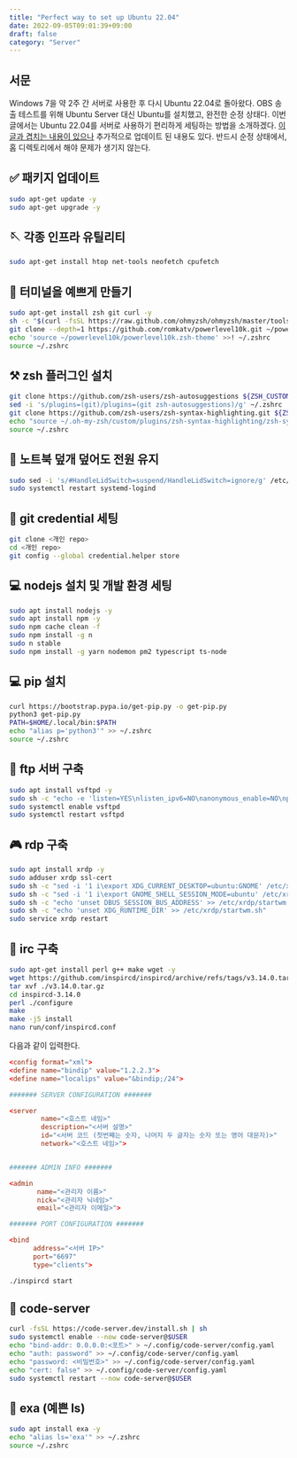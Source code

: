 ```yaml
---
title: "Perfect way to set up Ubuntu 22.04"
date: 2022-09-05T09:01:39+09:00
draft: false
category: "Server"
---
```


## 서문

Windows 7을 약 2주 간 서버로 사용한 후 다시 Ubuntu 22.04로 돌아왔다. OBS 송출 테스트를 위해 Ubuntu Server 대신 Ubuntu를 설치했고, 완전한 순정 상태다. 이번 글에서는 Ubuntu 22.04를 서버로 사용하기 편리하게 세팅하는 방법을 소개하겠다. [이 글과 겹치는 내용이 있으나](/posts/homeserver-guide/) 추가적으로 업데이트 된 내용도 있다. 반드시 순정 상태에서, 홈 디렉토리에서 해야 문제가 생기지 않는다.

## ✅ 패키지 업데이트

```bash
sudo apt-get update -y
sudo apt-get upgrade -y
```

## 🪡 각종 인프라 유틸리티

```bash
sudo apt-get install htop net-tools neofetch cpufetch
```

## 👸 터미널을 예쁘게 만들기

```bash
sudo apt-get install zsh git curl -y
sh -c "$(curl -fsSL https://raw.github.com/ohmyzsh/ohmyzsh/master/tools/install.sh)"
git clone --depth=1 https://github.com/romkatv/powerlevel10k.git ~/powerlevel10k
echo 'source ~/powerlevel10k/powerlevel10k.zsh-theme' >>! ~/.zshrc
source ~/.zshrc
```

## ⚒️ zsh 플러그인 설치

```bash
git clone https://github.com/zsh-users/zsh-autosuggestions ${ZSH_CUSTOM:-~/.oh-my-zsh/custom}/plugins/zsh-autosuggestions
sed -i 's/plugins=(git)/plugins=(git zsh-autosuggestions)/g' ~/.zshrc
git clone https://github.com/zsh-users/zsh-syntax-highlighting.git ${ZSH_CUSTOM:-~/.oh-my-zsh/custom}/plugins/zsh-syntax-highlighting
echo "source ~/.oh-my-zsh/custom/plugins/zsh-syntax-highlighting/zsh-syntax-highlighting.zsh" >> ${HOME}/.zshrc
source ~/.zshrc
```

## 🔋 노트북 덮개 덮어도 전원 유지

```bash
sudo sed -i 's/#HandleLidSwitch=suspend/HandleLidSwitch=ignore/g' /etc/systemd/logind.conf
sudo systemctl restart systemd-logind
```

## 🔐 git credential 세팅

```bash
git clone <개인 repo>
cd <개인 repo>
git config --global credential.helper store
```

## 💻 nodejs 설치 및 개발 환경 세팅

```bash
sudo apt install nodejs -y
sudo apt install npm -y
sudo npm cache clean -f 
sudo npm install -g n
sudo n stable
sudo npm install -g yarn nodemon pm2 typescript ts-node
```

## 💻 pip 설치

```bash
curl https://bootstrap.pypa.io/get-pip.py -o get-pip.py
python3 get-pip.py
PATH=$HOME/.local/bin:$PATH
echo "alias p='python3'" >> ~/.zshrc
source ~/.zshrc
```

## 📲 ftp 서버 구축

```bash
sudo apt install vsftpd -y
sudo sh -c "echo -e 'listen=YES\nlisten_ipv6=NO\nanonymous_enable=NO\nport_enable=NO\npasv_enable=YES\nlocal_enable=YES\nwrite_enable=YES\nuse_localtime=YES\nxferlog_enable=YES\nsecure_chroot_dir=/var/run/vsftpd/empty\npam_service_name=vsftpd\nssl_enable=YES\nrsa_cert_file=/etc/ssl/certs/ssl-cert-snakeoil.pem\nrsa_private_key_file=/etc/ssl/private/ssl-cert-snakeoil.key\nlisten_port=21\npasv_min_port=60020\npasv_max_port=60030' > /etc/vsftpd.conf"
sudo systemctl enable vsftpd
sudo systemctl restart vsftpd
```

## 🎮 rdp 구축

```bash
sudo apt install xrdp -y
sudo adduser xrdp ssl-cert
sudo sh -c "sed -i '1 i\export XDG_CURRENT_DESKTOP=ubuntu:GNOME' /etc/xrdp/startwm.sh"
sudo sh -c "sed -i '1 i\export GNOME_SHELL_SESSION_MODE=ubuntu' /etc/xrdp/startwm.sh"
sudo sh -c "echo 'unset DBUS_SESSION_BUS_ADDRESS' >> /etc/xrdp/startwm.sh"
sudo sh -c "echo 'unset XDG_RUNTIME_DIR' >> /etc/xrdp/startwm.sh"
sudo service xrdp restart
```

## 💬 irc 구축

```bash
sudo apt-get install perl g++ make wget -y
wget https://github.com/inspircd/inspircd/archive/refs/tags/v3.14.0.tar.gz
tar xvf ./v3.14.0.tar.gz
cd inspircd-3.14.0
perl ./configure
make
make -j5 install
nano run/conf/inspircd.conf
```

다음과 같이 입력한다.

```conf
<config format="xml">
<define name="bindip" value="1.2.2.3">
<define name="localips" value="&bindip;/24">

####### SERVER CONFIGURATION #######

<server
        name="<호스트 네임>"
        description="<서버 설명>"
        id="<서버 코드 (첫번째는 숫자, 나머지 두 글자는 숫자 또는 영어 대문자)>"
        network="<호스트 네임>">


####### ADMIN INFO #######

<admin
       name="<관리자 이름>"
       nick="<관리자 닉네임>"
       email="<관리자 이메일>">

####### PORT CONFIGURATION #######

<bind
      address="<서버 IP>"
      port="6697"
      type="clients">
```

```bash
./inspircd start
```

## 👑 code-server

```bash
curl -fsSL https://code-server.dev/install.sh | sh
sudo systemctl enable --now code-server@$USER
echo "bind-addr: 0.0.0.0:<포트>" > ~/.config/code-server/config.yaml
echo "auth: password" >> ~/.config/code-server/config.yaml
echo "password: <비밀번호>" >> ~/.config/code-server/config.yaml
echo "cert: false" >> ~/.config/code-server/config.yaml
sudo systemctl restart --now code-server@$USER
```

## 🤩 exa (예쁜 ls)

```bash
sudo apt install exa -y
echo "alias ls='exa'" >> ~/.zshrc
source ~/.zshrc
```
